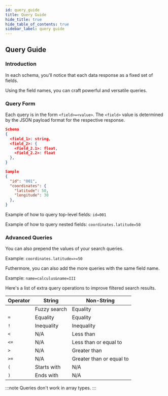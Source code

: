 ```yaml
---
id: query_guide
title: Query Guide
hide_title: true
hide_table_of_contents: true
sidebar_label: query guide
---
```


## Query Guide

### Introduction

In each schema, you'll notice that each data response as a fixed set of fields.

Using the field names, you can craft powerful and versatile queries.

### Query Form

Each query is in the form `<field>=<value>`. The `<field>` value is determined by the JSON payload format for the respective response.

```json title="Here's an example of where you can find <field> values."
Schema
{
  <field_1>: string,
  <field_2>: {
    <field_2.1>: float,
    <field_2.2>: float
  },
}

Sample
{
  "id": "001",
  "coordinates": {
    "latitude": 50,
    "longitude": 30
  },
}
```

Example of how to query top-level fields: `id=001`

Example of how to query nested fields: `coordinates.latitude=50`

### Advanced Queries

You can also prepend the values of your search queries.

Example: `coordinates.latitude=>=50`

Futhermore, you can also add the more queries with the same field name.

Example: `name=calculus&name=III`

Here's a list of extra query operations to improve filtered search results.

| Operator | String       | Non-String               |
|----------|--------------|--------------------------|
|          | Fuzzy search | Equality                 |
| `=`      | Equality     | Equality                 |
| `!`      | Inequality   | Inequality               |
| `<`      | N/A          | Less than                |
| `<=`     | N/A          | Less than or equal to    |
| `>`      | N/A          | Greater than             |
| `>=`     | N/A          | Greater than or equal to |
| `(`      | Starts with  | N/A                      |
| `)`      | Ends with    | N/A                      |

:::note
Queries don't work in array types.
:::